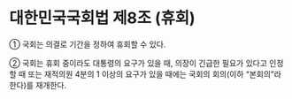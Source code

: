 # 대한민국국회법 제8조 (휴회)

① 국회는 의결로 기간을 정하여 휴회할 수 있다.

② 국회는 휴회 중이라도 대통령의 요구가 있을 때, 의장이 긴급한 필요가 있다고 인정할 때 또는 재적의원 4분의 1 이상의 요구가 있을 때에는 국회의 회의(이하 “본회의”라 한다)를 재개한다.
